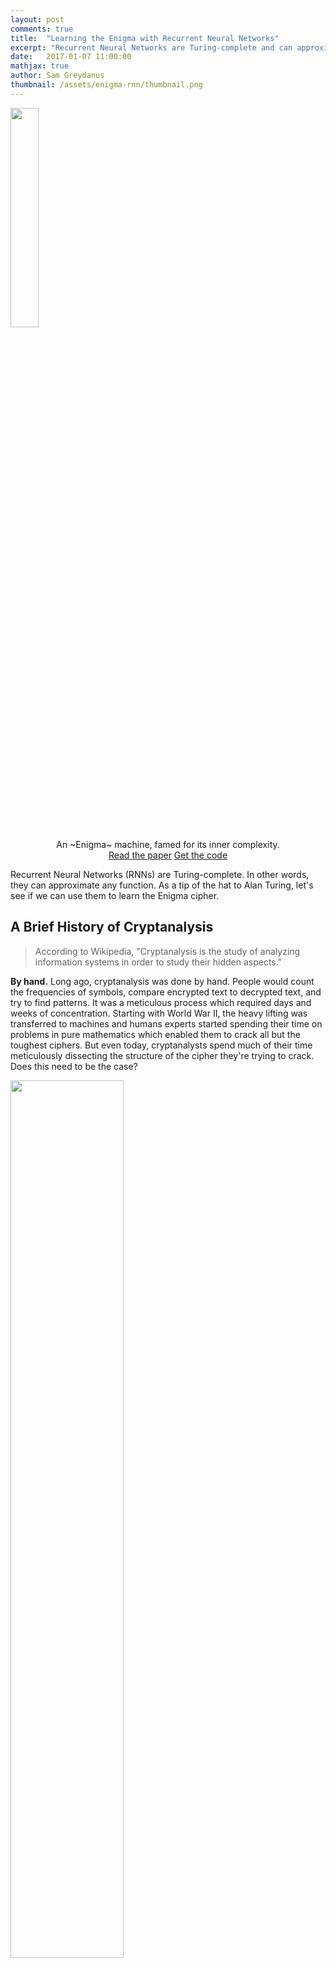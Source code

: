 ```yaml
---
layout: post
comments: true
title:  "Learning the Enigma with Recurrent Neural Networks"
excerpt: "Recurrent Neural Networks are Turing-complete and can approximate any function. As a tip of the hat to Alan Turing, let's approximate the Enigma cipher."
date:   2017-01-07 11:00:00
mathjax: true
author: Sam Greydanus
thumbnail: /assets/enigma-rnn/thumbnail.png
---
```


<div class="imgcap_noborder">
    <img src="/assets/enigma-rnn/enigma-machine.jpg" width="30%">
    <div class="thecap" style="text-align:center">An ~Enigma~ machine, famed for its inner complexity.</div>
</div>

<div style="display: block; margin-left: auto; margin-right: auto; width:100%; text-align:center;">
    <a href="https://arxiv.org/abs/1708.07576" id="linkbutton" target="_blank">Read the paper</a>
    <a href="https://github.com/greydanus/crypto-rnn" id="linkbutton" target="_blank">Get the code</a>
</div>

Recurrent Neural Networks (RNNs) are Turing-complete. In other words, they can approximate any function. As a tip of the hat to Alan Turing, let's see if we can use them to learn the Enigma cipher.

## A Brief History of Cryptanalysis

> According to Wikipedia, "Cryptanalysis is the study of analyzing information systems in order to study their hidden aspects."

**By hand.** Long ago, cryptanalysis was done by hand. People would count the frequencies of symbols, compare encrypted text to decrypted text, and try to find patterns. It was a meticulous process which required days and weeks of concentration. Starting with World War II, the heavy lifting was transferred to machines and humans experts started spending their time on problems in pure mathematics which enabled them to crack all but the toughest ciphers. But even today, cryptanalysts spend much of their time meticulously dissecting the structure of the cipher they're trying to crack. Does this need to be the case?

<div class="imgcap_noborder">
    <img src="/assets/enigma-rnn/frequency.png" style="width:60%;min-width: 300px">
    <div class="thecap" style="text-align:center">The frequency table is a classic codebreaking tool</div>
</div>

**Black boxes.** The Black Box theory of cryptograpy states <i> "If the output of an algorithm when interacting with the [encrytion] protocol matches that of a simulator given some inputs, it 'need not know' anything more than those inputs" </i> ([Wikipedia](https://en.wikipedia.org/wiki/Black_box)). If that's the case, we should be able to mimic complicated ciphers such as the Enigma without knowing <i>anything</i> about how they work. All we need is a way to approximate the function $$f_{Enigma}$$ which maps from plaintext to ciphertext

$$\mathbf{ciphertext} = f_{Enigma}(\mathbf{key}, \mathbf{plaintext})$$

**Can neural nets help?** In this post, I'll do this with an RNN parameterized by weights $$\theta$$ which we'll train using gradient descent. In other words, we'll try

$$
\begin{align}
    L_t[i,j] &= f_{Enigma}(\mathbf{key}, \mathbf{plaintext})\\
    &\approx f_{RNN}(\theta, \mathbf{key}, \mathbf{plaintext})\\
\end{align}
$$


## Deep Learning for Cryptanalysis

**Framing the problem.** Let's consider the general problem of decryption where there is a 1:1 mapping between the plaintext and ciphertext. If you think of the plaintext as English and the ciphertext as a strange foriegn language, the training objective resembles that of machine translation. Given a string of letters in English - let's use "You know nothing Jon Snow" as an example - we should learn to scramble them according to the rules of the cipher.

<div class="imgcap_noborder">
    <img src="/assets/enigma-rnn/objective.png" style="width:60%;min-width: 300px">
    <div class="thecap" style="text-align:center">Basic training objective where "BCHLN" is the key</div>
</div>

**Choose a model.** Framed as a 1:1 sequence-to-sequence task, we can see that an RNN (we'll use a Long Short Term Memory (LSTM) cell) might perform well. These models are capable of capturing complex sequential patterns where events that happened many time steps in the past can determine the next symbol.

**Solve something simpler.** Before tackling a really tough problem like the Enigma, it's a good idea to solve something simpler. One of my favorite ciphers is the Vigenere cipher, which shifts the plaintext according to the letters in a keyword (see gif below). For a more in-depth description, check out the [Vigenere](https://en.wikipedia.org/wiki/Vigen%C3%A8re_cipher) Wikipedia page.

<div class="imgcap_noborder">
    <img src="/assets/enigma-rnn/vigenere.gif" width="60%">
    <div class="thecap" style="text-align:center">Using the Vigenere cipher to encrypt plaintext "CALCUL" with keyword "MATHS" (repeated).</div>
</div>

**Results.** The Vigenere cipher was easy. A mere 100,000 steps of gradient descent produced a model which learned the decryption function with 99% accuracy.

<div class="imgcap_noborder">
    <img src="/assets/enigma-rnn/vigenere-rnn.png" width="90%">
    <div class="thecap" style="text-align:center">A sample output from the model I trained on the Vigenere cipher.</div>
</div>

You can find the code on my [GitHub](https://github.com/greydanus/crypto-rnn).

## Learning the Enigma

**The Enigma.** Now we're ready for something a lot more complex: the Nazi Enigma. Its innards consisted of three rotating alphabet wheels, several switchboards, and ten cables. All told, the machine had [150,738,274,900,000 possible configurations](http://www.cryptomuseum.com/crypto/enigma/working.htm)!

<div class="imgcap_noborder">
    <img src="/assets/enigma-rnn/enigma.gif" width="100%">
    <div class="thecap" style="text-align:center">How the Enigma works. Note that the three wheels can rotate as the decoding process unfolds</div>
</div>

**Background.** Breaking the Enigma was an incredible feat - it even inspired the 2014 film <i>The Imitation Game</i> starring Benedict Cumberbatch as Alan Turing. Turing was one of the most important figures in the project. He also introduced the notion of Turing-completeness. In an ironic twist, we'll be using a Turing-complete algorithm (the LSTM) to learn the Enigma.

We'll train the model on only one permutation of switchboards, cables, and wheels. The keyword, then, is three letters which tell the model the initial positions of the wheels.

<div class="imgcap_noborder">
    <img src="/assets/enigma-rnn/enigma-objective.png" style="width:50%;min-width: 300px">
    <div class="thecap" style="text-align:center">Basic training objective where "EKW" is the keyword. The keyword defines the initial positions of the three alphabet wheels</div>
</div>

**Making it happen.** I synthesized training data on-the-fly using the [crypto-enigma](https://crypto-enigma.readthedocs.io/en/latest/machine.html) Python API and checked my work on a web-based [Enigma emulator](http://enigma.louisedade.co.uk/enigma.html). I used each training example only once to avoid the possibility of overfitting.

The model needed to be very large to capture all the Enigma's transformations. I had success with a single-celled LSTM model with 3000 hidden units. Training involved about a million steps of batched gradient descent: after a few days on a k40 GPU, I was getting 96-97% accuracy!

<div class="imgcap_noborder">
    <img src="/assets/enigma-rnn/enigma-rnn.png" style="width:80%;min-width: 300px">
    <div class="thecap" style="text-align:center">A sample output from the model I trained on the Enigma cipher.</div>
</div>

You can find the code on my [GitHub](https://github.com/greydanus/crypto-rnn).

## Modern encryption

Learning the Enigma is interesting, but these days it has no practical use. Modern encryption uses public-key factoring algorithms such as [RSA](https://en.wikipedia.org/wiki/RSA_(cryptosystem)). RSA is a different beast from the Enigma, but in theory we could also learn it with deep learning. In practice, this is difficult because RSA uses modulus and multiplication of large integers. These operations are difficult to approximate with RNNs. We need further algorithmic advances in deep learning like the [Neural GPU](https://arxiv.org/abs/1511.08228) or the [Differential Neural Computer](https://deepmind.com/blog/differentiable-neural-computers/) to make this problem even sort of feasible (and even then, this will be even close to the most efficient approach).

<div class="imgcap_noborder">
    <img src="/assets/enigma-rnn/rsa.gif" style="width:50%;min-width: 300px">
    <div class="thecap" style="text-align:center">Public-key encryption. In theory, we could learn the RSA with deep learning but it presents many practical difficulties</div>
</div>

## Implications

**Cryptanalysis.** In this post I've shown that it is possible to use deep learning to learn several polyalphabetic ciphers including the Enigma. This approach is interesting because it's very general: given any "blackbox" cipher, we can learn the function that maps the ciphertext to the plaintext. There are countless programs that can analyze only one type or class of cypher, but this is the first instance$$^{*}$$ of a cipher-agnostic cryptanalysis program powered by deep learning.

**AI.** In the past several years, Deep Reinforcement Learning has enabled an impressive series of breakthroughs in the field of Artificial Intelligence (AI). Many believe that these breakthroughs will enable machines to perform complex tasks such as [driving cars](https://waymo.com/), [understanding text](http://www.maluuba.com/), and even [reasoning over memory](https://deepmind.com/blog/differentiable-neural-computers/). This project suggests that AIs built from neural networks could also become effective code breakers.

<div class="imgcap">
    <img src="/assets/enigma-rnn/bombe.jpg" style="width:70%;min-width: 300px">
    <div class="thecap" style="text-align:center">The original Enigma cracker (a Bombe machine). <a href="http://www.cryptomuseum.com/crypto/bombe/">Crypto Museum</a></div>
</div>

$$^{*}$$<i>based on an Arxiv search and Google Scholar results</i>